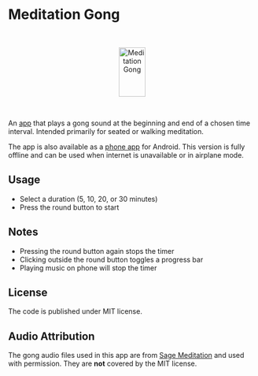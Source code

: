 # Meditation Gong

<br />
<p style="text-align: center">
<img
  src="https://meditation-gong.onrender.com/images/cyancircle-web.svg"
  alt="Meditation Gong" width="33%" height="100">
</p>
<br />

An [app](https://meditation-gong.onrender.com/) that plays a gong sound at the beginning and end of a chosen time interval. Intended primarily for seated or walking meditation.

The app is also available as a [phone app](https://github.com/omer-g/meditation-app/releases/latest) for Android. This version is fully offline and can be used when internet is unavailable or in airplane mode.

## Usage

- Select a duration (5, 10, 20, or 30 minutes)
- Press the round button to start

## Notes

- Pressing the round button again stops the timer
- Clicking outside the round button toggles a progress bar
- Playing music on phone will stop the timer

## License

The code is published under MIT license.

## Audio Attribution

The gong audio files used in this app are from [Sage Meditation](https://www.sagemeditation.com/free-online-meditation-gong-timer/) and used with permission. They are **not** covered by the MIT license.
